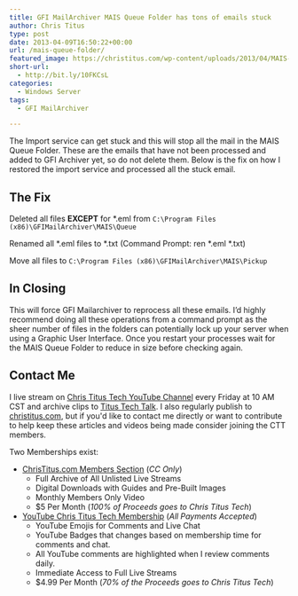```yaml
---
title: GFI MailArchiver MAIS Queue Folder has tons of emails stuck
author: Chris Titus
type: post
date: 2013-04-09T16:50:22+00:00
url: /mais-queue-folder/
featured_image: https://christitus.com/wp-content/uploads/2013/04/MAIS-Queue-Folder.png
short-url:
  - http://bit.ly/10FKCsL
categories:
  - Windows Server
tags:
  - GFI MailArchiver

---
```

The Import service can get stuck and this will stop all the mail in the MAIS Queue Folder. These are the emails that have not been processed and added to GFI Archiver yet, so do not delete them. Below is the fix on how I restored the import service and processed all the stuck email.<!--more-->

## The Fix

Deleted all files **EXCEPT** for *.eml from `C:\Program Files (x86)\GFIMailArchiver\MAIS\Queue`

Renamed all \*.eml files to \*.txt (Command Prompt: ren \*.eml \*.txt)

Move all files to `C:\Program Files (x86)\GFIMailArchiver\MAIS\Pickup`

## In Closing

This will force GFI Mailarchiver to reprocess all these emails. I&#8217;d highly recommend doing all these operations from a command prompt as the sheer number of files in the folders can potentially lock up your server when using a Graphic User Interface. Once you restart your processes wait for the MAIS Queue Folder to reduce in size before checking again.

## Contact Me

I live stream on [Chris Titus Tech YouTube Channel][1] every Friday at 10 AM CST and archive clips to [Titus Tech Talk][2]. I also regularly publish to [christitus.com][3], but if you'd like to contact me directly or want to contribute to help keep these articles and videos being made consider joining the CTT members. 

Two Memberships exist:
- [ChrisTitus.com Members Section][4] (_CC Only_)
  - Full Archive of All Unlisted Live Streams
  - Digital Downloads with Guides and Pre-Built Images
  - Monthly Members Only Video
  - $5 Per Month (_100% of Proceeds goes to Chris Titus Tech_)
- [YouTube Chris Titus Tech Membership][5] (_All Payments Accepted_)
  - YouTube Emojis for Comments and Live Chat
  - YouTube Badges that changes based on membership time for comments and chat.
  - All YouTube comments are highlighted when I review comments daily. 
  - Immediate Access to Full Live Streams
  - $4.99 Per Month (_70% of the Proceeds goes to Chris Titus Tech_)

 [1]: https://www.youtube.com/c/ChrisTitusTech
 [2]: https://www.youtube.com/c/ChrisTitusTechStreams
 [3]: https://christitus.com/
 [4]: https://portal.christitus.com
 [5]: https://links.christitus.com/join
